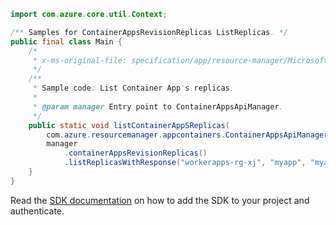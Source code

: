```java
import com.azure.core.util.Context;

/** Samples for ContainerAppsRevisionReplicas ListReplicas. */
public final class Main {
    /*
     * x-ms-original-file: specification/app/resource-manager/Microsoft.App/preview/2022-01-01-preview/examples/Replicas_List.json
     */
    /**
     * Sample code: List Container App's replicas.
     *
     * @param manager Entry point to ContainerAppsApiManager.
     */
    public static void listContainerAppSReplicas(
        com.azure.resourcemanager.appcontainers.ContainerAppsApiManager manager) {
        manager
            .containerAppsRevisionReplicas()
            .listReplicasWithResponse("workerapps-rg-xj", "myapp", "myapp--0wlqy09", Context.NONE);
    }
}
```

Read the [SDK documentation](https://github.com/Azure/azure-sdk-for-java/blob/azure-resourcemanager-appcontainers_1.0.0-beta.1/sdk/appcontainers/azure-resourcemanager-appcontainers/README.md) on how to add the SDK to your project and authenticate.
